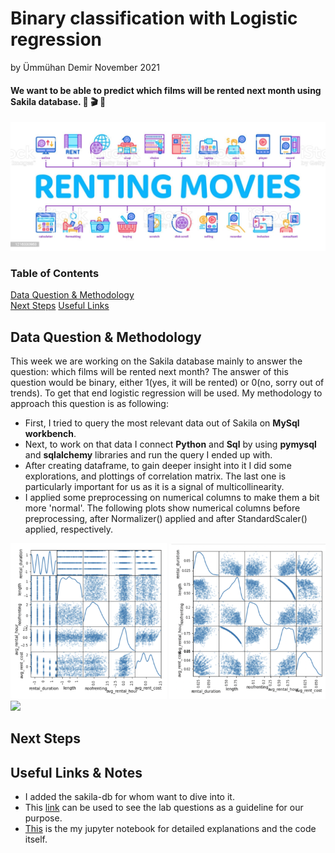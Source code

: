 # Binary classification with Logistic regression
by Ümmühan Demir November 2021

#### **We want to be able to predict which films will be rented next month using Sakila database.** :popcorn: :clapper: :movie_camera:
![What is this](images/renting_movies.jpeg)

### Table of Contents  
[Data Question & Methodology](#Headers)  
[Next Steps](#Headers)
[Useful Links](#Headers)
<a name="headers"/>
## Data Question & Methodology
This week we are working on the Sakila database mainly to answer the question: which films will be rented next month? The answer of this question would be binary, either 1(yes, it will be rented) or 0(no, sorry out of trends). To get that end logistic regression will be used. 
 My methodology to approach this question is as following:
* First, I tried to query the most relevant data out of Sakila on **MySql workbench**. 
* Next, to work on that data I connect **Python** and **Sql** by using **pymysql** and **sqlalchemy** libraries and run the query I ended up with.
* After creating dataframe, to gain deeper insight into it I did some explorations, and plottings of correlation matrix. The last one is particularly important for us as it is a signal of multicollinearity.
* I applied some preprocessing on numerical columns to make them a bit more 'normal'. The following plots show numerical columns before preprocessing, after Normalizer() applied and after StandardScaler() applied, respectively.
 <p float="left">
  <img src="/images/before.png" width="250"  'title'/>
  <img src="/images/Normalizer.png" width="250" /> 
  <img src="/imgages.standard" width="250" />
</p>

## Next Steps

## Useful Links & Notes
* I added the sakila-db for whom want to dive into it.
* This [link](https://github.com/UmmuDem/Making_Predictions_Sakila/blob/main/related_lab_questions.md) can be used to see the lab questions as a guideline for our purpose.
* [This](https://github.com/UmmuDem/Making_Predictions_Sakila/blob/main/Lab%20%7C%20Making%20predictions%20with%20logistic%20regression.ipynb) is the my jupyter notebook for detailed explanations and the code itself.



